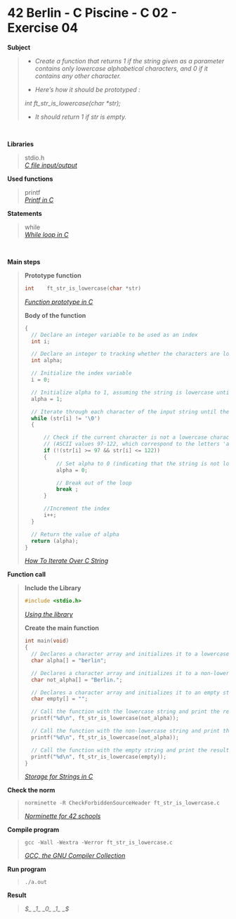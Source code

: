 # 42 Berlin - C Piscine - C 02 - Exercise 04

**Subject**
> * _Create a function that returns 1 if the string given as a parameter contains only lowercase alphabetical characters, and 0 if it contains any other character._   
>
> * _Here’s how it should be prototyped :_   
>
>_int ft_str_is_lowercase(char *str);_    
>
> * _It should return 1 if str is empty._

<br>

**Libraries**        
>
>stdio.h    
>_[C file input/output](https://en.wikipedia.org/wiki/C_file_input/output)_
>   

**Used functions**   
>
>printf   
>_[Printf in C](https://www.geeksforgeeks.org/printf-in-c/)_    

**Statements**
>
>while    
>_[While loop in C](https://www.geeksforgeeks.org/c-while-loop/?ref=lbp)_

<br>

**Main steps**
>
>**Prototype function**
>```c
>int	ft_str_is_lowercase(char *str)
>```  
>
>_[Function prototype in C](https://www.geeksforgeeks.org/function-prototype-in-c/)_     
>
>**Body of the function**
>```c
>{
>	// Declare an integer variable to be used as an index
>	int	i;
>
>	// Declare an integer to tracking whether the characters are lowercase (1) or not (0), respectively.
>	int	alpha;
>
>	// Initialize the index variable
>	i = 0;
>
>	// Initialize alpha to 1, assuming the string is lowercase until proven otherwise or empty
>	alpha = 1;
>
>	// Iterate through each character of the input string until the null terminator is encountered
>	while (str[i] != '\0')
>	{
>
>		// Check if the current character is not a lowercase character
>		// (ASCII values 97-122, which correspond to the letters 'a' to 'z')
>		if (!(str[i] >= 97 && str[i] <= 122))
>		{
>			// Set alpha to 0 (indicating that the string is not lowercase)
>			alpha = 0;
>
>			// Break out of the loop
>			break ;
>		}
>
>		//Increment the index
>		i++;
>	}
>
>	// Return the value of alpha
>	return (alpha);
>}    
>```
>_[How To Iterate Over C String](https://dev.to/zirkelc/how-to-iterate-over-c-string-lcj)_      
>


**Function call**
>**Include the Library**
>```c
>#include <stdio.h>
>```
>_[Using the library](https://www.gnu.org/software/libc/manual/html_mono/libc.html#Using-the-Library)_
>
>**Create the main function**
>```c
>int main(void)
>{   
>	// Declares a character array and initializes it to a lowercase string
>	char alpha[] = "berlin";
>
>	// Declares a character array and initializes it to a non-lowercase string
>	char not_alpha[] = "Berlin.";
>
>	// Declares a character array and initializes it to an empty string
>	char empty[] = "";
>
>	// Call the function with the lowercase string and print the result
>	printf("%d\n", ft_str_is_lowercase(not_alpha));
>
>	// Call the function with the non-lowercase string and print the result
>	printf("%d\n", ft_str_is_lowercase(not_alpha));
>
>	// Call the function with the empty string and print the result
>	printf("%d\n", ft_str_is_lowercase(empty));
>}  
>```    
>_[Storage for Strings in C](https://www.geeksforgeeks.org/storage-for-strings-in-c/)_      

**Check the norm**
>```
>norminette -R CheckForbiddenSourceHeader ft_str_is_lowercase.c
>```
>_[Norminette for 42 schools](https://github.com/42School/norminette)_

**Compile program**
>```
>gcc -Wall -Wextra -Werror ft_str_is_lowercase.c
>```
>_[GCC, the GNU Compiler Collection](https://gcc.gnu.org)_

**Run program**
>```
>./a.out
>```

**Result**
>_$_    
>_1_   
>_0_   
>_1_   
>_$_   
